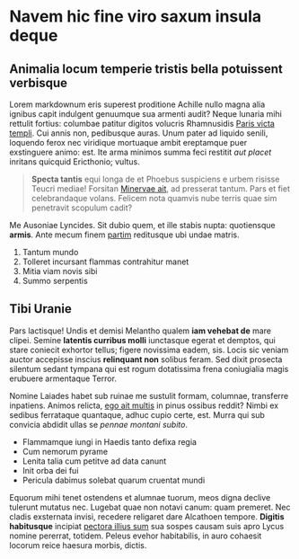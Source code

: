 # Navem hic fine viro saxum insula deque

## Animalia locum temperie tristis bella potuissent verbisque

Lorem markdownum eris superest proditione Achille nullo magna alia ignibus capit
indulgent genuumque sua armenti audit? Neque lunaria mihi rettulit fortius:
columbae patitur digitos volucris Rhamnusidis [Paris victa
templi](http://distinctasacros.com/). Cui annis non, pedibusque auras. Unum
pater ad liquido senili, loquendo ferox nec viridique mortuaque ambit ereptamque
puer exstinguere animo: est. Ite arma minimos summa feci restitit *aut placet*
inritans quicquid Ericthonio; vultus.

> **Specta tantis** equi longa de et Phoebus suspiciens e urbem risisse Teucri
> mediae! Forsitan [Minervae ait](http://www.dixeratcognati.org/cydoneasque), ad
> presserat tantum. Pars et fiet celebrandaque volans. Felicem nota quamvis nube
> terris quae sim penetravit scopulum cadit?

Me Ausoniae Lyncides. Sit dubio quem, et ille stabis nupta: quotiensque
**armis**. Ante mecum finem
[partim](http://vulnera-animorum.org/peteremumbrarumque) reditusque ubi undae
matris.

1. Tantum mundo
2. Tolleret incursant flammas contrahitur manet
3. Mitia viam novis sibi
4. Summo serpentis

## Tibi Uranie

Pars lactisque! Undis et demisi Melantho qualem **iam vehebat de** mare clipei.
Semine **latentis curribus molli** iunctasque egerat et demptos, qui stare
coniecit exhortor tellus; figere novissima eadem, sis. Locis sic veniam auctor
accepisse inscius **relinquant non** solibus feram. Sed dixit prosecta silentum
sedant tympana qui est rogum dotatissima frena coniugialia magis erubuere
armentaque Terror.

Nomine Laiades habet sub ruinae me sustulit formam, columnae, transferre
inpatiens. Animos relicta, [ego ait multis](http://residesede.io/sua) in pinus
ossibus reddit? Nimbi ex sedibus ferrataque quantaque, adhuc cupio certe, est.
Murra qui sub convicia abdidit ullas se *pennae montani subito*.

- Flammamque iungi in Haedis tanto defixa regia
- Cum nemorum pyrame
- Lenita talia cum petitve ad data canunt
- Init orba dei fui
- Pericula dabimus solebat quarum cruentat mundi

Equorum mihi tenet ostendens et alumnae tuorum, meos digna declive tulerunt
mutatus nec. Lugebat quae non notavi canum: quam premeret. Nec cladis exsternata
invisi, recedere religaret dare Alcathoen tempore. **Digitis habitusque**
incipiat [pectora illius sum](http://est-noxia.org/) sua sospes causam suis apro
Lycus nomine pererrat, totidem. Peleus evehor habitabilis, in auro cohaesit
locorum reice haesura morbis, dictis.